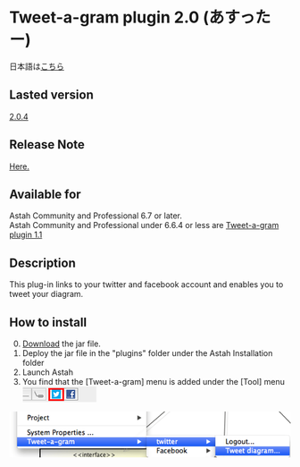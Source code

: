 Tweet-a-gram plugin 2.0 (あすったー)
===============================================
日本語は[こちら](README_ja.md)

Lasted version
------------
[2.0.4](https://s3.amazonaws.com/astah_plugins/tweet-a-gram-plugin-2.0.3.jar)

Release Note
------------
[Here.](release_note.md)  

Available for
------------
Astah Community and Professional 6.7 or later.  
Astah Community and Professional under 6.6.4 or less are [Tweet-a-gram plugin 1.1](https://s3.amazonaws.com/astah_plugins/tweet-a-gram-plugin-1.1.3.jar)

Description
------------
This plug-in links to your twitter and facebook account and enables you to tweet your diagram.  

How to install
------------
0. [Download](https://s3.amazonaws.com/astah_plugins/tweet-a-gram-plugin-2.0.4.jar "Download") the jar file.  
1. Deploy the jar file in the "plugins" folder under the Astah Installation folder  
2. Launch Astah  
3. You find that the [Tweet-a-gram] menu is added under the [Tool] menu  
![getstart01](images/getstart01.png)  
  
![getstart02](images/getstart02.png)  
